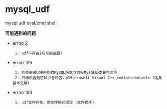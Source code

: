 # mysql_udf #

mysql udf eval/cmd shell

**可能遇到的问题**

 * errno 2
        
        1. udf不存在(有可能被删)
       
 * errno 126
       
        1. 检查编译UDF用到的MySQL版本与目标MySQL版本是否对应
        2. 目标机器是否缺少各种包，如Microsoft Visual C++ redistrubutable (这条基本无解)

 * errno 193

        1. udf文件存在，但文件格式错误 (文件损坏)

